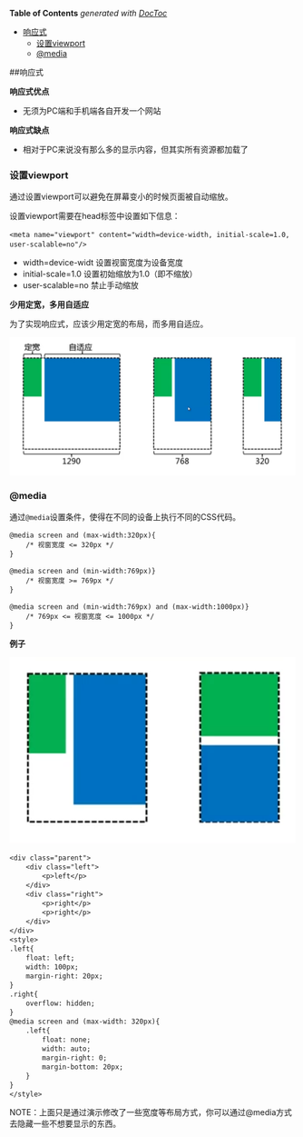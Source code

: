 <!-- START doctoc generated TOC please keep comment here to allow auto update -->
<!-- DON'T EDIT THIS SECTION, INSTEAD RE-RUN doctoc TO UPDATE -->
**Table of Contents**  *generated with [DocToc](https://github.com/thlorenz/doctoc)*

- [响应式](#%E5%93%8D%E5%BA%94%E5%BC%8F)
  - [设置viewport](#%E8%AE%BE%E7%BD%AEviewport)
  - [@media](#@media)

<!-- END doctoc generated TOC please keep comment here to allow auto update -->

##响应式

**响应式优点**

- 无须为PC端和手机端各自开发一个网站

**响应式缺点**

- 相对于PC来说没有那么多的显示内容，但其实所有资源都加载了

### 设置viewport

通过设置viewport可以避免在屏幕变小的时候页面被自动缩放。   

设置viewport需要在head标签中设置如下信息：

`<meta name="viewport" content="width=device-width, initial-scale=1.0, user-scalable=no"/>`

- width=device-widt 设置视窗宽度为设备宽度
- initial-scale=1.0 设置初始缩放为1.0（即不缩放）
- user-scalable=no  禁止手动缩放

**少用定宽，多用自适应**

为了实现响应式，应该少用定宽的布局，而多用自适应。

![](../img/R/reponsive.png)

### @media

通过`@media`设置条件，使得在不同的设备上执行不同的CSS代码。

```
@media screen and (max-width:320px){
	/* 视窗宽度 <= 320px */
}
```

```
@media screen and (min-width:769px)}
	/* 视窗宽度 >= 769px */
}
```

```
@media screen and (min-width:769px) and (max-width:1000px)}
	/* 769px <= 视窗宽度 <= 1000px */
}
```

**例子**

![](../img/R/responsive-example.png)

```
<div class="parent">
	<div class="left">
		<p>left</p>
	</div>
	<div class="right">
		<p>right</p>
		<p>right</p>
	</div>
</div>
<style>
.left{
	float: left;
	width: 100px;
	margin-right: 20px;
}
.right{
	overflow: hidden;
}
@media screen and (max-width: 320px){
	.left{
		float: none;
		width: auto;
		margin-right: 0;
		margin-bottom: 20px;
	}
}
</style>
```

NOTE：上面只是通过演示修改了一些宽度等布局方式，你可以通过@media方式去隐藏一些不想要显示的东西。



